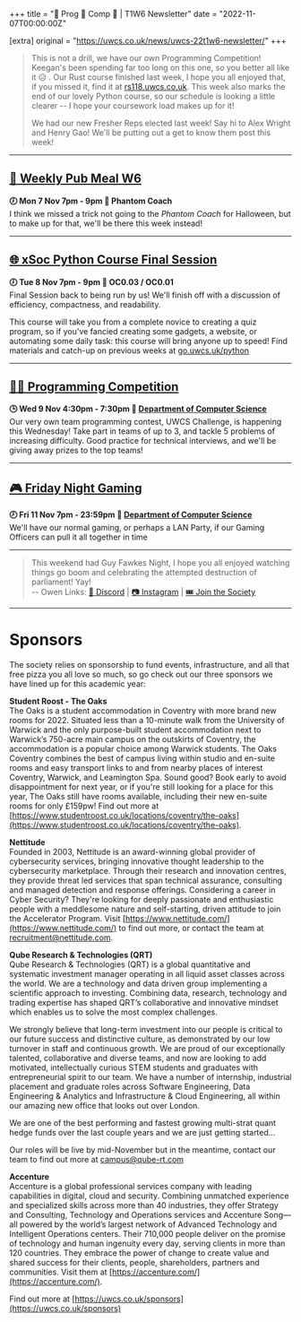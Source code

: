 +++
title = "🦀 Prog 🦀 Comp 🦀 | T1W6 Newsletter"
date = "2022-11-07T00:00:00Z"

[extra]
original = "https://uwcs.co.uk/news/uwcs-22t1w6-newsletter/"
+++

> This is not a drill, we have our own Programming Competition! Keegan's been spending far too long on this one, so you better all like it 😥 . Our Rust course finished last week, I hope you all enjoyed that, if you missed it, find it at [rs118.uwcs.co.uk](https://rs118.uwcs.co.uk). This week also marks the end of our lovely Python course, so our schedule is looking a little clearer -- I hope your coursework load makes up for it!
>
> We had our new Fresher Reps elected last week! Say hi to Alex Wright and Henry Gao! We'll be putting out a get to know them post this week!

***

## **[🍔 Weekly Pub Meal W6](https://uwcs.co.uk/events/pub-meal-22t1w6/)**
**🕖 Mon  7 Nov 7pm - 9pm  📍 Phantom Coach**  
I think we missed a trick not going to the *Phantom Coach* for Halloween, but to make up for that, we'll be there this week instead! 

***

## **[🌐 xSoc Python Course Final Session](https://uwcs.co.uk/events/xsoc-python-course-6/)**
**🕖 Tue  8 Nov 7pm - 9pm  📍 OC0.03 / OC0.01**  
Final Session back to being run by us! We'll finish off with a discussion of efficiency, compactness, and readability.

This course will take you from a complete novice to creating a quiz program, so if you've fancied creating some gadgets, a website, or automating some daily task: this course will bring anyone up to speed! Find materials and catch-up on previous weeks at [go.uwcs.uk/python](https://go.uwcs.uk/python)

***

## **[🧑‍💻 Programming Competition](https://uwcs.co.uk/events/programming-competition/)**
**🕒 Wed  9 Nov 4:30pm - 7:30pm  📍 [Department of Computer Science](https://campus.warwick.ac.uk/?cmsid=14)**  
Our very own team programming contest, UWCS Challenge, is happening this Wednesday! Take part in teams of up to 3, and tackle 5 problems of increasing difficulty. Good practice for technical interviews, and we'll be giving away prizes to the top teams!

***

## **[🎮 Friday Night Gaming](https://uwcs.co.uk/events/lan-party/)**
**🕗 Fri 11 Nov 7pm - 23:59pm  📍 [Department of Computer Science](https://campus.warwick.ac.uk/?cmsid=14)**  
We'll have our normal gaming, or perhaps a LAN Party, if our Gaming Officers can pull it all together in time

***

> This weekend had Guy Fawkes Night, I hope you all enjoyed watching things go boom and celebrating the attempted destruction of parliament! Yay!  
> -- Owen
Links: [💬 Discord](https://discord.uwcs.co.uk/) | [📷 Instagram](https://www.instagram.com/warwickcompsoc/) | [🎟️ Join the Society](https://www.warwicksu.com/societies-sports/societies/computing/)

***
# Sponsors
The society relies on sponsorship to fund events, infrastructure, and all that free pizza you all love so much, so go check out our three sponsors we have lined up for this academic year:

**Student Roost - The Oaks**  
The Oaks is a student accommodation in Coventry with more brand new rooms for 2022. Situated less than a 10-minute walk from the University of Warwick and the only purpose-built student accommodation next to Warwick’s 750-acre main campus on the outskirts of Coventry, the accommodation is a popular choice among Warwick students. The Oaks Coventry combines the best of campus living within studio and en-suite rooms and easy transport links to and from nearby places of interest Coventry, Warwick, and Leamington Spa. Sound good? Book early to avoid disappointment for next year, or if you're still looking for a place for this year, The Oaks still have rooms available, including their new en-suite rooms for only £159pw! Find out more at [https://www.studentroost.co.uk/locations/coventry/the-oaks](https://www.studentroost.co.uk/locations/coventry/the-oaks).


**Nettitude**  
Founded in 2003, Nettitude is an award-winning global provider of cybersecurity services, bringing innovative thought leadership to the cybersecurity marketplace. Through their research and innovation centres, they provide threat led services that span technical assurance, consulting and managed detection and response offerings. Considering a career in Cyber Security?  They're looking for deeply passionate and enthusiastic people with a meddlesome nature and self-starting, driven attitude to join the Accelerator Program. Visit [https://www.nettitude.com/](https://www.nettitude.com/) to find out more, or contact the team at recruitment@nettitude.com.

**Qube Research & Technologies (QRT)**  
Qube Research & Technologies (QRT) is a global quantitative and systematic investment manager operating in all liquid asset classes across the world. We are a technology and data driven group implementing a scientific approach to investing. Combining data, research, technology and trading expertise has shaped QRT’s collaborative and innovative mindset which enables us to solve the most complex challenges.

We strongly believe that long-term investment into our people is critical to our future success and distinctive culture, as demonstrated by our low turnover in staff and continuous growth. We are proud of our exceptionally talented, collaborative and diverse teams, and now are looking to add motivated, intellectually curious STEM students and graduates with entrepreneurial spirit to our team. We have a number of internship, industrial placement and graduate roles across Software Engineering, Data Engineering & Analytics and Infrastructure & Cloud Engineering, all within our amazing new office that looks out over London.

We are one of the best performing and fastest growing multi-strat quant hedge funds over the last couple years and we are just getting started…

Our roles will be live by mid-November but in the meantime, contact our team to find out more at [campus@qube-rt.com](mailto:campus@qube-rt.com)

**Accenture**  
Accenture is a global professional services company with leading capabilities in digital, cloud and security. Combining unmatched experience and specialized skills across more than 40 industries, they offer Strategy and Consulting, Technology and Operations services and Accenture Song—all powered by the world’s largest network of Advanced Technology and Intelligent Operations centers. Their 710,000 people deliver on the promise of technology and human ingenuity every day, serving clients in more than 120 countries. They embrace the power of change to create value and shared success for their clients, people, shareholders, partners and communities. Visit them at [https://accenture.com/](https://accenture.com/).

Find out more at [https://uwcs.co.uk/sponsors](https://uwcs.co.uk/sponsors)
